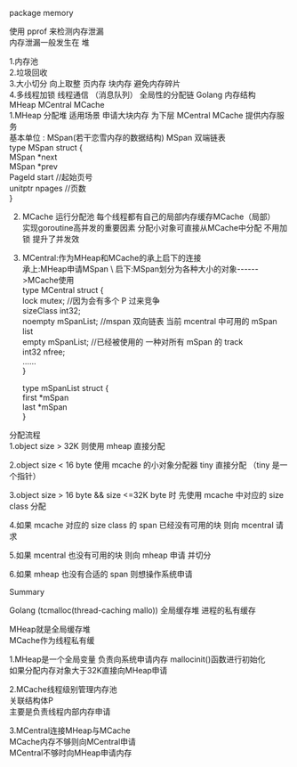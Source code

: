 package memory

使用 pprof 来检测内存泄漏 \
内存泄漏一般发生在 堆 

1.内存池 \
2.垃圾回收 \
3.大小切分 向上取整 页内存 块内存 避免内存碎片 \
4.多线程加锁 线程通信 （消息队列） 全局性的分配链 
 Golang 内存结构 \
 MHeap MCentral MCache \
 1.MHeap 分配堆 适用场景 申请大块内存 为下层 MCentral MCache 提供内存服务 \
 基本单位 : MSpan(若干恋雪内存的数据结构)
 MSpan 双端链表 \
 type MSpan struct { \
  	MSpan   *next \
  	MSpan   *prev \
  	PageId  start  //起始页号 \
  	unitptr npages //页数 \
 } 
 
2. MCache 运行分配池 每个线程都有自己的局部内存缓存MCache（局部） \
实现goroutine高并发的重要因素 分配小对象可直接从MCache中分配 不用加锁 提升了并发效

3. MCentral:作为MHeap和MCache的承上启下的连接 \
   承上:MHeap申请MSpan \ 
   启下:MSpan划分为各种大小的对象------>MCache使用 \
   type MCentral struct { \
		lock mutex;        //因为会有多个 P 过来竞争 \
		sizeClass int32; \
		noempty mSpanList; //mspan 双向链表 当前 mcentral 中可用的 mSpan list \
		empty mSpanList;   //已经被使用的 一种对所有 mSpan 的 track \
		int32 nfree; \
		…… \
 	} 

	type mSpanList struct { \
		first *mSpan \
		last  *mSpan \
	} 

分配流程 \
1.object size > 32K 则使用 mheap 直接分配 

2.object size < 16 byte 使用 mcache 的小对象分配器 tiny 直接分配 （tiny 是一个指针）

3.object size > 16 byte && size <=32K byte 时 先使用 mcache 中对应的 size class 分配

4.如果 mcache 对应的 size class 的 span 已经没有可用的块 则向 mcentral 请求

5.如果 mcentral 也没有可用的块 则向 mheap 申请 并切分

6.如果 mheap 也没有合适的 span 则想操作系统申请

Summary 

Golang (tcmalloc(thread-caching mallo)) 全局缓存堆 进程的私有缓存 

 MHeap就是全局缓存堆 \
 MCache作为线程私有缓
 
1.MHeap是一个全局变量 负责向系统申请内存 mallocinit()函数进行初始化 \
 如果分配内存对象大于32K直接向MHeap申请
 
2.MCache线程级别管理内存池 \
 关联结构体P \
 主要是负责线程内部内存申请
 
3.MCentral连接MHeap与MCache \
  MCache内存不够则向MCentral申请 \
  MCentral不够时向MHeap申请内存